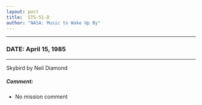 ```yaml
---
layout: post
title:  STS-51-D
author: "NASA: Music to Wake Up By"
---
```


----
### DATE: April 15, 1985
----
Skybird by Neil Diamond

##### Comment:
* No mission comment
